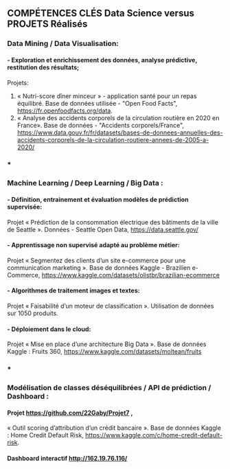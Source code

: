 ## COMPÉTENCES CLÉS Data Science versus PROJETS Réalisés

### Data Mining / Data Visualisation:

#### - Exploration et enrichissement des données, analyse prédictive, restitution des résultats;
Projets: 
1. « Nutri-score dîner minceur » - application santé pour un repas équilibré. Base de données utilisée - "Open Food Facts", https://fr.openfoodfacts.org/data.  
2. « Analyse des accidents corporels de la circulation routière en 2020 en France». Base de données - "Accidents corporels/France", https://www.data.gouv.fr/fr/datasets/bases-de-donnees-annuelles-des-accidents-corporels-de-la-circulation-routiere-annees-de-2005-a-2020/ 
###   *
### Machine Learning / Deep Learning / Big Data :

#### - Définition, entrainement et évaluation modèles de prédiction supervisée: 
Projet « Prédiction de la consommation électrique des bâtiments de la ville de Seattle ». Données - Seattle Open Data, https://data.seattle.gov/
#### - Apprentissage non supervisé adapté au problème métier: 
Projet « Segmentez des clients d’un site e-commerce pour une communication marketing ». Base de données Kaggle - Brazilien e-Commerce, https://www.kaggle.com/datasets/olistbr/brazilian-ecommerce
#### - Algorithmes de traitement images et textes: 
Projet « Faisabilité d’un moteur de classification ». Utilisation de données sur 1050 produits.
#### - Déploiement dans le cloud: 
Projet « Mise en place d’une architecture Big Data ». Base de données Kaggle : Fruits 360, https://www.kaggle.com/datasets/moltean/fruits
###     *
### 
### Modélisation de classes déséquilibrées / API de prédiction / Dashboard : 
#### Projet <strong>https://github.com/22Gaby/Projet7</strong> , 
« Outil scoring d’attribution d’un crédit bancaire ». Base de données Kaggle : Home Credit Default Risk, https://www.kaggle.com/c/home-credit-default-risk.  
#### Dashboard interactif **http://162.19.76.116/**


